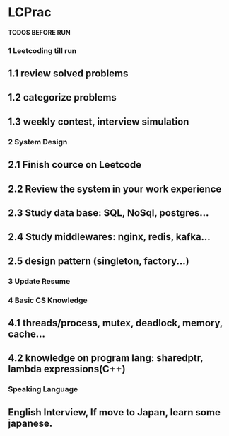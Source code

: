 # LCPrac

#### TODOS BEFORE RUN

### 1 Leetcoding till run

## 1.1 review solved problems

## 1.2 categorize problems

## 1.3 weekly contest, interview simulation

### 2 System Design

## 2.1 Finish cource on Leetcode

## 2.2 Review the system in your work experience

## 2.3 Study data base: SQL, NoSql, postgres...

## 2.4 Study middlewares: nginx, redis, kafka...

## 2.5 design pattern (singleton, factory...)

### 3 Update Resume

### 4 Basic CS Knowledge

## 4.1 threads/process, mutex, deadlock, memory, cache...

## 4.2 knowledge on program lang: sharedptr, lambda expressions(C++)

### Speaking Language

## English Interview, If move to Japan, learn some japanese.